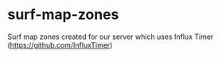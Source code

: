 # surf-map-zones
Surf map zones created for our server which uses Influx Timer (https://github.com/InfluxTimer)
